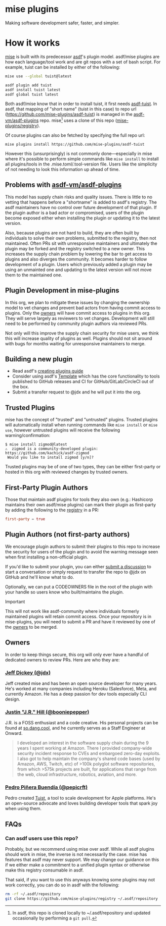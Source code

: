 # mise plugins

Making software development safer, faster, and simpler.

# How it works

[mise](https://mise.jdx.dev) is built with its predecessor [asdf](https://asdf-vm.com)'s plugin model. asdf/mise plugins are how each language/tool work and are git repos with a set of bash script. For example, tuist can be installed by either of the following:

```sh
mise use --global tuist@latest
```

```sh
asdf plugin add tuist
asdf install tuist latest
asdf global tuist latest
```

Both asdf/mise know that in order to install tuist, it first needs [asdf-tuist](https://github.com/mise-plugins/asdf-tuist). In asdf, that mapping of "short name" (tuist in this case) to repo url (https://github.com/mise-plugins/asdf-tuist) is managed in the [asdf-vm/asdf-plugins](https://github.com/asdf-vm/asdf-plugins) repo. mise[^fetch] uses a clone of this repo ([mise-plugins/registry](https://github.com/mise-plugins/registry)).

Of course plugins can also be fetched by specifying the full repo url:

```
mise plugins install https://github.com/mise-plugins/asdf-tuist
```

However this (unsurprisingly) is not commonly done—especially in mise where it's possible to perform simple commands like `mise install` to install all plugins/tools in the .mise.toml/.tool-version file. Users like the simplicity of not needing to look this information up ahead of time.

## Problems with [asdf-vm/asdf-plugins](https://github.com/asdf-vm/asdf-plugins)

This model has supply chain risks and quality issues. There is little to no vetting that happens before a "shortname" is added to asdf's registry. The asdf maintainers have no control over future development of that plugin. If the plugin author is a bad actor or compromised, users of the plugin become exposed
either when installing the plugin or updating it to the latest version.

Also, because plugins are not hard to build, they are often built by individuals to solve their own problems, submitted to the registry, then not maintained.
Often PRs sit with unresponsive maintainers and ultimately the plugin may be forked and the registry switched to a new owner. This increases the supply chain
problem by lowering the bar to get access to plugins and also diverges the community. It becomes harder to follow development of a plugin. Users which
previously added a plugin may be using an unmainted one and updating to the latest version will not move them to the maintained one.

## Plugin Development in mise-plugins

In this org, we plan to mitigate these issues by changing the ownership model to vet changes and prevent bad actors from having commit access to plugins.
Only the [owners](#owners) will have commit access to plugins in this org. They will serve largely as reviewers to vet changes. Development will still
need to be performed by community plugin authors via reviewed PRs.

Not only will this improve the supply chain security for mise users, we think this will increase quality of plugins as well. Plugins should not sit around
with bugs for months waiting for unresponsive maintainers to merge.

## Building a new plugin

- Read asdf's [creating plugins guide](https://github.com/asdf-vm/asdf/blob/master/docs/plugins/create.md)
- Consider using asdf's [Template](https://github.com/asdf-vm/asdf-plugin-template) which has the core functionality to tools published to GitHub releases and CI for GitHub/GitLab/CircleCI out of the box.
- Submit a transfer request to @jdx and he will put it into the org.

## Trusted Plugins

mise has the concept of "trusted" and "untrusted" plugins. Trusted plugins will automatically install when running commands like `mise install` or `mise use`,
however untrusted plugins will receive the following warning/confirmation:

```sh-session
$ mise install zigmod@latest
⚠️  zigmod is a community-developed plugin: https://github.com/kachick/asdf-zigmod
 Would you like to install zigmod [y/n]?
```

Trusted plugins may be of one of two types, they can be either first-party or hosted in this org with reviewed changes by trusted owners.

## First-Party Plugin Authors

Those that maintain asdf plugins for tools they also own (e.g.: Hashicorp maintains their own asdf/mise plugins) can mark their plugin as first-party by
adding the following to the [registry](https://github.com/mise-plugins/registry) in a PR:

```toml
first-party = true
```

## Plugin Authors (not first-party authors)

We encourage plugin authors to submit their plugins to this repo to increase the security for users of the plugin and to avoid the warning message
seen when first installing a non-official plugin.

If you'd like to submit your plugin, you can either [submit a discussion](https://github.com/orgs/mise-plugins/discussions/new?category=transfer-request) to
start a conversation or simply request to transfer the repo to @jdx on GitHub and he'll know what to do.

Optionally, we can put a CODEOWNERS file in the root of the plugin with your handle so users know who built/maintains the plugin.

> [!IMPORTANT]
> This will not work like asdf-community where individuals formerly maintained plugins will retain commit access. Once your repository is in
> mise-plugins, you will need to submit a PR and have it reviewed by one of the [owners](#owners) to be merged.

## Owners

In order to keep things secure, this org will only ever have a handful of dedicated owners to review PRs. Here are who they are: 

### [Jeff Dickey (@jdx)](https://github.com/jdx)

Jeff created mise and has been an open source developer for many years. He's worked at many companies including Heroku (Salesforce), Meta, and currently Amazon. He has a deep passion for dev tools especially CLI design.

### [Justin "J.R." Hill (@booniepepper)](https://github.com/booniepepper)

J.R. is a FOSS enthusiast and a code creative. His personal projects can be found at [so.dang.cool](https://so.dang.cool),
and he currently serves as a Staff Engineer at Onward.

> I developed an interest in the software supply chain during the 9 years I spent working at Amazon. There I provided
> company-wide security incident response to CVEs and embargoed zero-day exploits. I also got to help maintain the company's
> shared code bases (used by Amazon, AWS, Twitch, etc) of >100k polyglot software repositories, from which >575k projects
> are built, for applications that range from the web, cloud infrastructure, robotics, aviation, and more. 

### [Pedro Piñera Buendía (@pepicrft)](https:///github.com/pepicrft)

Pedro created [Tuist](https://tuist.io), a tool to scale development for Apple platforms. He's an open-source advocate and loves building developer tools that spark joy when using them. 

## FAQs

### Can asdf users use this repo?

Probably, but we recommend using mise over asdf. While all asdf plugins should work in mise, the inverse is not necessarily the case. mise has features that asdf may never support. We may change our guidance on this if we either make a commitment to a unified plugin syntax or otherwise make this registry consumable in asdf.

That said, if you want to use this anyways knowing some plugins may not work correctly, you can do so in asdf with the following:

```sh
rm -rf ~/.asdf/repository
git clone https://github.com/mise-plugins/registry ~/.asdf/repository
```

[^fetch]: In asdf, this repo is cloned locally to ~/.asdf/repository and updated occasionally by performing a `git pull`.

